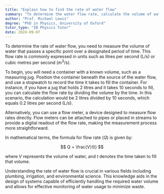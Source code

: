 ```yaml
---
title: "Explain how to find the rate of water flow"
summary: "To determine the water flow rate, calculate the volume of water that passes a specific point over a designated time period."
author: "Prof. Michael Lewis"
degree: "PhD in Physics, University of Oxford"
tutor_type: "IB Physics Tutor"
date: 2024-09-07
---
```


To determine the rate of water flow, you need to measure the volume of water that passes a specific point over a designated period of time. This flow rate is commonly expressed in units such as litres per second (L/s) or cubic metres per second ($\text{m}^{3}$/s).

To begin, you will need a container with a known volume, such as a measuring jug. Position the container beneath the source of the water flow, and use a stopwatch to record the time it takes to fill the container. For instance, if you have a jug that holds $2$ litres and it takes $10$ seconds to fill, you can calculate the flow rate by dividing the volume by the time. In this scenario, the calculation would be $2$ litres divided by $10$ seconds, which equals $0.2$ litres per second (L/s).

Alternatively, you can use a flow meter, a device designed to measure flow rates directly. Flow meters can be attached to pipes or placed in streams to provide a digital readout of the flow rate, making the measurement process more straightforward.

In mathematical terms, the formula for flow rate ($Q$) is given by:

$$ 
Q = \frac{V}{t} 
$$ 

where $V$ represents the volume of water, and $t$ denotes the time taken to fill that volume.

Understanding the rate of water flow is crucial in various fields including plumbing, irrigation, and environmental science. This knowledge aids in the design of systems capable of efficiently handling the required water volume and allows for effective monitoring of water usage to minimize waste.
    
